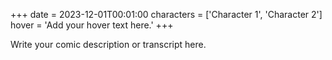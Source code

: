+++
date = 2023-12-01T00:01:00
characters = ['Character 1', 'Character 2']
hover = 'Add your hover text here.'
+++

Write your comic description or transcript here.
